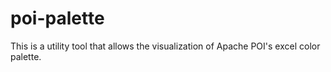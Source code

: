 # poi-palette
This is a utility tool that allows the visualization of Apache POI's excel color palette.
